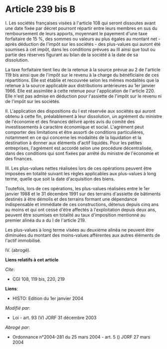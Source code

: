 # Article 239 bis B

I. Les sociétés françaises visées à l'article 108 qui seront dissoutes avant une date fixée par décret pourront répartir
entre leurs membres en sus du remboursement de leurs apports, moyennant le payement d'une taxe forfaitaire de 15 %, des
sommes ou valeurs au plus égales au montant net - après déduction de l'impôt sur les sociétés - des plus-values qui auront
été soumises à cet impôt, dans les conditions prévues au III ainsi que tout ou partie des réserves figurant au bilan de la
société à la date de sa dissolution.

La taxe forfaitaire tient lieu de la retenue à la source prévue au 2 de l'article 119 bis ainsi que de l'impôt sur le revenu
à la charge du bénéficiaire de ces répartitions. Elle est établie et recouvrée selon les mêmes modalités que la retenue à la
source applicable aux distributions antérieures au 1er janvier 1966. Elle est assimilée à cette retenue pour l'application de
l'article 220. Elle n'est pas admise en déduction pour l'assiette de l'impôt sur le revenu ni de l'impôt sur les sociétés.

II. L'application des dispositions du I est réservée aux sociétés qui auront obtenu à cette fin, préalablement à leur
dissolution, un agrément du ministre de l'économie et des finances délivré après avis du comité des investissements à
caractère économique et social. L'agrément peut comporter des limitations et être assorti de conditions particulières,
notamment en ce qui concerne les modalités de la liquidation et la destination à donner aux éléments d'actif liquidés. Pour
les petites entreprises, l'agrément est accordé selon une procédure décentralisée, dans des conditions qui sont fixées par
arrêté du ministre de l'économie et des finances.

III. Les plus-values nettes réalisées lors de ces opérations peuvent être imposées en totalité suivant les règles applicables
aux plus-values à long terme, quelle que soit la date d'acquisition des biens.

Toutefois, lors de ces opérations, les plus-values réalisées entre le 1er janvier 1988 et le 31 décembre 1991 sur des
terrains d'assiette de bâtiments destinés à être démolis et des terrains formant une dépendance indispensable et immédiate de
ces constructions, détenus depuis cinq ans au moins et qui ont cessé d'être affectés à l'exploitation depuis deux ans,
peuvent être soumises en totalité au taux d'imposition mentionné au premier alinéa du a du I de l'article 219.

Les plus-values à long terme visées au deuxième alinéa ne peuvent être diminuées du montant des moins-values afférentes aux
autres éléments de l'actif immobilisé.

IV. (abrogé).

**Liens relatifs à cet article**

_Cite_:

  - CGI 108, 119 bis, 220, 219

**Liens**:

  - HISTO: Edition du 1er janvier 2004

_Modifié par_:

  - Loi - art. 93 (V) JORF 31 décembre 2003

_Abrogé par_:

  - Ordonnance n°2004-281 du 25 mars 2004 - art. 5 () JORF 27 mars 2004
